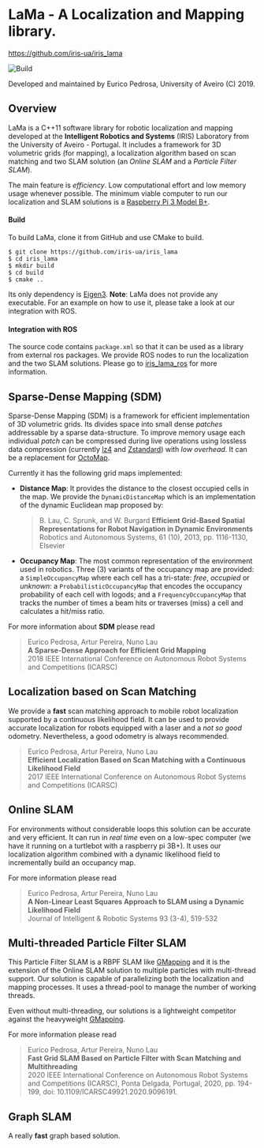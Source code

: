 LaMa - A Localization and Mapping library.
==========================================
https://github.com/iris-ua/iris_lama

![Build](https://github.com/iris-ua/iris_lama/workflows/Build/badge.svg)

Developed and maintained by Eurico Pedrosa, University of Aveiro (C) 2019.

Overview
--------
LaMa is a C++11 software library for robotic localization and mapping developed at the **Intelligent Robotics and Systems** (IRIS) Laboratory from the University of Aveiro - Portugal. It includes a framework for 3D volumetric grids (for mapping), a localization algorithm based on scan matching and two SLAM solution (an *Online SLAM* and a *Particle Filter SLAM*).

The main feature is *efficiency*. Low computational effort and low memory usage whenever possible. The minimum viable computer to run our localization and SLAM solutions is a [Raspberry Pi 3 Model B+](https://www.raspberrypi.org/products/raspberry-pi-3-model-b-plus/).

#### Build

To build LaMa, clone it from GitHub and use CMake to build.
```
$ git clone https://github.com/iris-ua/iris_lama
$ cd iris_lama
$ mkdir build
$ cd build
$ cmake ..
```
Its only dependency is [Eigen3](http://eigen.tuxfamily.org).
**Note**: LaMa does not provide any executable. For an example on how to use it, please take a look at our integration with ROS.

#### Integration with ROS 

The source code contains `package.xml` so that it can be used as a library from external ros packages.
We provide ROS nodes to run the localization and the two SLAM solutions. Please go to [iris_lama_ros](https://github.com/iris-ua/iris_lama_ros) for more information.


Sparse-Dense Mapping (SDM)
--------------------------
Sparse-Dense Mapping (SDM) is a framework for efficient implementation of 3D volumetric grids. Its divides space into small dense *patches* addressable by a sparse data-structure. To improve memory usage each individual *patch* can be compressed during live operations using lossless data compression (currently [lz4](https://github.com/lz4/lz4) and [Zstandard](https://github.com/facebook/zstd)) with *low overhead*.
It can be a replacement for [OctoMap](https://octomap.github.io/).

Currently it has the following grid maps implemented:
* **Distance Map**: It provides the distance to the closest occupied cells in the map. We provide the `DynamicDistanceMap` which is an implementation of the dynamic Euclidean map proposed by:
    > B. Lau, C. Sprunk, and W. Burgard 
    > **Efficient Grid-Based Spatial Representations for Robot Navigation in Dynamic Environments**
    > Robotics and Autonomous Systems, 61 (10), 2013, pp. 1116-1130, Elsevier

* **Occupancy Map**: The most common representation of the environment used in robotics. Three (3) variants of the occupancy map are provided: a `SimpleOccupancyMap` where each cell has a tri-state: *free*, *occupied* or *unknown*: a `ProbabilisticOccupancyMap` that encodes the occupancy probability of each cell with logods; and a `FrequencyOccupancyMap` that tracks the number of times a beam hits or traverses (miss) a cell and calculates a hit/miss ratio.


For more information about **SDM** please read
> Eurico Pedrosa, Artur Pereira, Nuno Lau\
> **A Sparse-Dense Approach for Efficient Grid Mapping**\
> 2018 IEEE International Conference on Autonomous Robot Systems and Competitions (ICARSC)

Localization based on Scan Matching
-----------------------------------
We provide a **fast** scan matching approach to mobile robot localization supported by a continuous likelihood field. It can be used to provide accurate localization for robots equipped with a laser and a *not so good* odometry. Nevertheless, a good odometry is always recommended.

> Eurico Pedrosa, Artur Pereira, Nuno Lau\
> **Efficient Localization Based on Scan Matching with a Continuous Likelihood Field**\
> 2017 IEEE International Conference on Autonomous Robot Systems and Competitions (ICARSC)

Online SLAM
-----------

For environments without considerable loops this solution can be accurate and very efficient. It can run in *real time* even on a low-spec computer (we have it running on a turtlebot with a raspberry pi 3B+). It uses our localization algorithm combined with a dynamic likelihood field to incrementally build an occupancy map.

For more information please read
> Eurico Pedrosa, Artur Pereira, Nuno Lau\
> **A Non-Linear Least Squares Approach to SLAM using a Dynamic Likelihood Field**\
> Journal of Intelligent & Robotic Systems 93 (3-4), 519-532

Multi-threaded Particle Filter SLAM
--------------------

This Particle Filter SLAM is a RBPF SLAM like [GMapping](https://openslam-org.github.io/) and it is the extension of the Online SLAM solution to multiple particles with multi-thread support. Our solution is capable of parallelizing both the localization and mapping processes. It uses a thread-pool to manage the number of working threads.

Even without multi-threading, our solutions is a lightweight competitor against the heavyweight [GMapping](https://openslam-org.github.io/).

For more information please read
>Eurico Pedrosa, Artur Pereira, Nuno Lau\
> **Fast Grid SLAM Based on Particle Filter with Scan Matching and Multithreading**\
> 2020 IEEE International Conference on Autonomous Robot Systems and Competitions (ICARSC), Ponta Delgada, Portugal, 2020, pp. 194-199, doi: 10.1109/ICARSC49921.2020.9096191.

Graph SLAM
----------

A really **fast** graph based solution.

